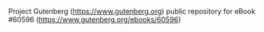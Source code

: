 Project Gutenberg (https://www.gutenberg.org) public repository for eBook #60596 (https://www.gutenberg.org/ebooks/60596)
